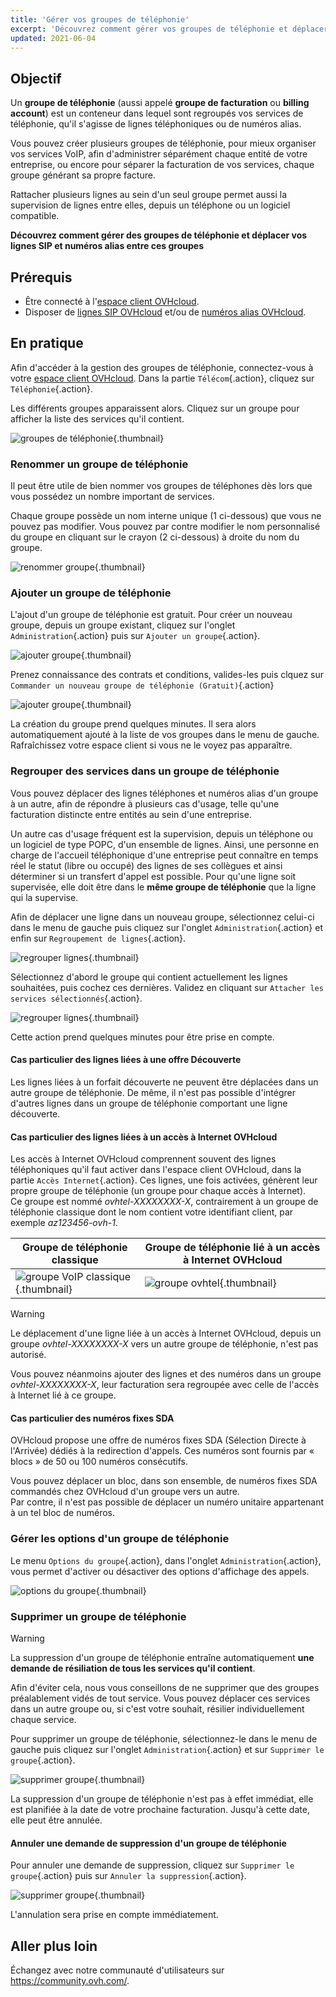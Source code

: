 ```yaml
---
title: 'Gérer vos groupes de téléphonie'
excerpt: 'Découvrez comment gérer vos groupes de téléphonie et déplacer vos services entre ces groupes'
updated: 2021-06-04
---
```


## Objectif

Un **groupe de téléphonie** (aussi appelé **groupe de facturation** ou **billing account**) est un  conteneur dans lequel sont regroupés vos services de téléphonie, qu'il s'agisse de lignes téléphoniques ou de numéros alias.

Vous pouvez créer plusieurs groupes de téléphonie, pour mieux organiser vos services VoIP, afin d'administrer séparément chaque entité de votre entreprise, ou encore pour séparer la facturation de vos services, chaque groupe générant sa propre facture.

Rattacher plusieurs lignes au sein d'un seul groupe permet aussi la supervision de lignes entre elles, depuis un téléphone ou un logiciel compatible.

**Découvrez comment gérer des groupes de téléphonie et déplacer vos lignes SIP et numéros alias entre ces groupes**

## Prérequis

- Être connecté à l'[espace client OVHcloud](/links/manager-telecom).
- Disposer de [lignes SIP OVHcloud](/links/telecom/telephonie-voip) et/ou de [numéros alias OVHcloud](/links/telecom/telephonie-numeros).

## En pratique

Afin d'accéder à la gestion des groupes de téléphonie, connectez-vous à votre [espace client OVHcloud](/links/manager-telecom). Dans la partie `Télécom`{.action}, cliquez sur `Téléphonie`{.action}.

Les différents groupes apparaissent alors. Cliquez sur un groupe pour afficher la liste des services qu'il contient.

![groupes de téléphonie](images/00-groupes.png){.thumbnail}

### Renommer un groupe de téléphonie

Il peut être utile de bien nommer vos groupes de téléphones dès lors que vous possédez un nombre important de services.

Chaque groupe possède un nom interne unique (1 ci-dessous) que vous ne pouvez pas modifier. Vous pouvez par contre modifier le nom personnalisé du groupe en cliquant sur le crayon (2 ci-dessous) à droite du nom du groupe.

![renommer groupe](images/01-renommer.png){.thumbnail}

### Ajouter un groupe de téléphonie

L'ajout d'un groupe de téléphonie est gratuit. Pour créer un nouveau groupe, depuis un groupe existant, cliquez sur l'onglet `Administration`{.action} puis sur `Ajouter un groupe`{.action}.

![ajouter groupe](images/02-ajouter-01.png){.thumbnail}

Prenez connaissance des contrats et conditions, valides-les puis clquez sur `Commander un nouveau groupe de téléphonie (Gratuit)`{.action}

![ajouter groupe](images/02-ajouter-02.png){.thumbnail}

La création du groupe prend quelques minutes. Il sera alors automatiquement ajouté à la liste de vos groupes dans le menu de gauche. Rafraîchissez votre espace client si vous ne le voyez pas apparaître.

### Regrouper des services dans un groupe de téléphonie <a name="regrouper-lignes"></a>

Vous pouvez déplacer des lignes téléphones et numéros alias d'un groupe à un autre, afin de répondre à plusieurs cas d'usage, telle qu'une facturation distincte entre entités au sein d'une entreprise.

Un autre cas d'usage fréquent est la supervision, depuis un téléphone ou un logiciel de type POPC, d'un ensemble de lignes.
Ainsi, une personne en charge de l'accueil téléphonique d'une entreprise peut connaître en temps réel le statut (libre ou occupé) des lignes de ses collègues et ainsi déterminer si un transfert d'appel est possible.
Pour qu'une ligne soit supervisée, elle doit être dans le **même groupe de téléphonie** que la ligne qui la supervise.

Afin de déplacer une ligne dans un nouveau groupe, sélectionnez celui-ci dans le menu de gauche puis cliquez sur l'onglet `Administration`{.action} et enfin sur `Regroupement de lignes`{.action}.

![regrouper lignes](images/03-regrouper-01.png){.thumbnail}

Sélectionnez d'abord le groupe qui contient actuellement les lignes souhaitées, puis cochez ces dernières. Validez en cliquant sur `Attacher les services sélectionnés`{.action}.

![regrouper lignes](images/03-regrouper-02.png){.thumbnail}

Cette action prend quelques minutes pour être prise en compte.

#### Cas particulier des lignes liées à une offre Découverte

Les lignes liées à un forfait découverte ne peuvent être déplacées dans un autre groupe de téléphonie.
De même, il n'est pas possible d'intégrer d'autres lignes dans un groupe de téléphonie comportant une ligne découverte.

#### Cas particulier des lignes liées à un accès à Internet OVHcloud

Les accès à Internet OVHcloud comprennent souvent des lignes téléphoniques qu'il faut activer dans l'espace client OVHcloud, dans la partie `Accès Internet`{.action}. Ces lignes, une fois activées, génèrent leur propre groupe de téléphonie (un groupe pour chaque accès à Internet).
<br>Ce groupe est nommé *ovhtel-XXXXXXXX-X*, contrairement à un groupe de téléphonie classique dont le nom contient votre identifiant client, par exemple *az123456-ovh-1*.

|Groupe de téléphonie classique|Groupe de téléphonie lié à un accès à Internet OVHcloud| 
|---|---| 
|![groupe VoIP classique](images/03-regrouper-03.png){.thumbnail}|![groupe ovhtel](images/03-regrouper-04.png){.thumbnail}|

> [!warning]
> Le déplacement d'une ligne liée à un accès à Internet OVHcloud, depuis un groupe *ovhtel-XXXXXXXX-X* vers un autre groupe de téléphonie, n'est pas autorisé.
>

Vous pouvez néanmoins ajouter des lignes et des numéros dans un groupe *ovhtel-XXXXXXXX-X*, leur facturation sera regroupée avec celle de l'accès à Internet lié à ce groupe.

#### Cas particulier des numéros fixes SDA

OVHcloud propose une offre de numéros fixes SDA (Sélection Directe à l'Arrivée) dédiés à la redirection d'appels. Ces numéros sont fournis par « blocs » de 50 ou 100 numéros consécutifs.

Vous pouvez déplacer un bloc, dans son ensemble, de numéros fixes SDA commandés chez OVHcloud d'un groupe vers un autre.
<br> Par contre, il n'est pas possible de déplacer un numéro unitaire appartenant à un tel bloc de numéros.

### Gérer les options d'un groupe de téléphonie

Le menu `Options du groupe`{.action}, dans l'onglet `Administration`{.action}, vous permet d'activer ou désactiver des options d'affichage des appels.

![options du groupe](images/options-groupe.png){.thumbnail}

### Supprimer un groupe de téléphonie

> [!warning]
> La suppression d'un groupe de téléphonie entraîne automatiquement **une demande de résiliation de tous les services qu'il contient**.
>
> Afin d'éviter cela, nous vous conseillons de ne supprimer que des groupes préalablement vidés de tout service.
> Vous pouvez déplacer ces services dans un autre groupe ou, si c'est votre souhait, résilier individuellement chaque service.
>

Pour supprimer un groupe de téléphonie, sélectionnez-le dans le menu de gauche puis cliquez sur l'onglet `Administration`{.action} et sur `Supprimer le groupe`{.action}.

![supprimer groupe](images/04-supprimer.png){.thumbnail}

La suppression d'un groupe de téléphonie n'est pas à effet immédiat, elle est planifiée à la date de votre prochaine facturation. Jusqu'à cette date, elle peut être annulée.

#### Annuler une demande de suppression d'un groupe de téléphonie

Pour annuler une demande de suppression, cliquez sur `Supprimer le groupe`{.action} puis sur `Annuler la suppression`{.action}.

![supprimer groupe](images/05-annuler-suppression.png){.thumbnail}

L'annulation sera prise en compte immédiatement.

## Aller plus loin

Échangez avec notre communauté d'utilisateurs sur <https://community.ovh.com/>.
